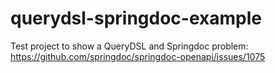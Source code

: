 # querydsl-springdoc-example

Test project to show a QueryDSL and Springdoc problem:
https://github.com/springdoc/springdoc-openapi/issues/1075
